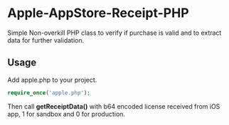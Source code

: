 # Apple-AppStore-Receipt-PHP
Simple Non-overkill PHP class to verify if purchase is valid and to extract data for further validation.

## Usage
Add apple.php to your project.
```php
require_once('apple.php');
```
Then call <b>getReceiptData()</b> with b64 encoded license received from iOS app, 1 for sandbox and 0 for production.
